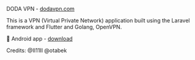 DODA VPN - [dodavpn.com](https://dodavpn.com "dodavpn.com")

This is a VPN (Virtual Private Network) application built using the Laravel framework and Flutter and Golang, OpenVPN.

📱 Android app - [download](https://play.google.com/store/apps/details?id=com.dodavpn.app&pcampaignid=web_share "download")

Credits: @II11II @otabek
